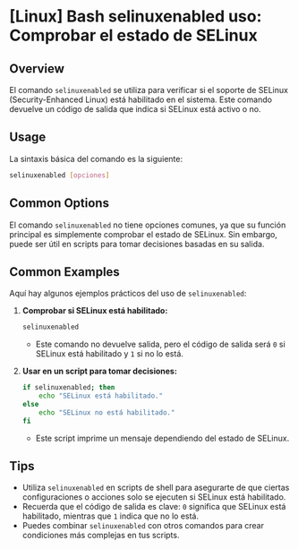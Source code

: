 # [Linux] Bash selinuxenabled uso: Comprobar el estado de SELinux

## Overview
El comando `selinuxenabled` se utiliza para verificar si el soporte de SELinux (Security-Enhanced Linux) está habilitado en el sistema. Este comando devuelve un código de salida que indica si SELinux está activo o no.

## Usage
La sintaxis básica del comando es la siguiente:

```bash
selinuxenabled [opciones]
```

## Common Options
El comando `selinuxenabled` no tiene opciones comunes, ya que su función principal es simplemente comprobar el estado de SELinux. Sin embargo, puede ser útil en scripts para tomar decisiones basadas en su salida.

## Common Examples
Aquí hay algunos ejemplos prácticos del uso de `selinuxenabled`:

1. **Comprobar si SELinux está habilitado:**
   ```bash
   selinuxenabled
   ```
   - Este comando no devuelve salida, pero el código de salida será `0` si SELinux está habilitado y `1` si no lo está.

2. **Usar en un script para tomar decisiones:**
   ```bash
   if selinuxenabled; then
       echo "SELinux está habilitado."
   else
       echo "SELinux no está habilitado."
   fi
   ```
   - Este script imprime un mensaje dependiendo del estado de SELinux.

## Tips
- Utiliza `selinuxenabled` en scripts de shell para asegurarte de que ciertas configuraciones o acciones solo se ejecuten si SELinux está habilitado.
- Recuerda que el código de salida es clave: `0` significa que SELinux está habilitado, mientras que `1` indica que no lo está.
- Puedes combinar `selinuxenabled` con otros comandos para crear condiciones más complejas en tus scripts.